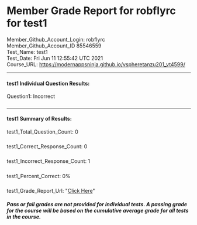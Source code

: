 # Member Grade Report for robflyrc for test1  
   
Member_Github_Account_Login: robflyrc  
Member_Github_Account_ID 85546559  
Test_Name: test1  
Test_Date: Fri Jun 11 12:55:42 UTC 2021  
Course_URL: https://modernappsninja.github.io/vspheretanzu201_vt4599/  
   
---  
#### test1 Individual Question Results:  
Question1: Incorrect  
#####  
---  
#### test1 Summary of Results:  
test1_Total_Question_Count: 0  
#####  
test1_Correct_Response_Count: 0  
#####  
test1_Incorrect_Response_Count: 1  
#####  
test1_Percent_Correct: 0%  
#####  
test1_Grade_Report_Url: "[Click Here](https://github.com/modernappsninjas/robflyrc/blob/main/static/userdata/courses/vspheretanzu201_vt4599/grade_report.pr288.test1.md)"
##### Pass or fail grades are not provided for individual tests. A passing grade for the course will be based on the cumulative average grade for all tests in the course.  
